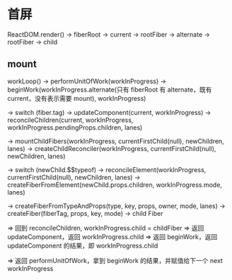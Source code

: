 # 首屏
ReactDOM.render(<App />) -> fiberRoot -> current -> rootFiber -> alternate -> rootFiber -> child

## mount
workLoop() -> performUnitOfWork(workInProgress) -> beginWork(workInProgress.alternate(只有 fiberRoot 有 alternate，既有 current，没有表示需要 mount), workInProgress)

-> switch (fiber.tag) -> updateComponent(current, workInProgress) -> reconcileChildren(current, workInProgress, workInProgress.pendingProps.children, lanes)

-> mountChildFibers(workInProgress, currentFirstChild(null), newChildren, lanes) -> createChildReconciler(workInProgress, currentFirstChild(null), newChildren, lanes)
 
-> switch (newChild.$$typeof) -> reconcileElement(workInProgress, currentFirstChild(null), newChildren, lanes) -> createFiberFromElement(newChild.props.children, workInProgress.mode, lanes)

-> createFiberFromTypeAndProps(type, key, props, owner, mode, lanes) -> createFiber(fiberTag, props, key, mode) -> child Fiber

=> 回到 reconcileChildren, workInProgress.child = childFiber => 返回 updateComponent，返回 workInProgress.child => 返回 beginWork，返回 updateComponent 的结果，即 workInProgress.child

=> 返回 performUnitOfWork，拿到 beginWork 的结果，并赋值给下一个 next workInProgress